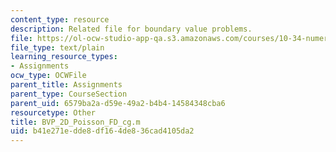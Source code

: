 ```yaml
---
content_type: resource
description: Related file for boundary value problems.
file: https://ol-ocw-studio-app-qa.s3.amazonaws.com/courses/10-34-numerical-methods-applied-to-chemical-engineering-fall-2005/b41e271edde8df164de836cad4105da2_BVP_2D_Poisson_FD_cg.m
file_type: text/plain
learning_resource_types:
- Assignments
ocw_type: OCWFile
parent_title: Assignments
parent_type: CourseSection
parent_uid: 6579ba2a-d59e-49a2-b4b4-14584348cba6
resourcetype: Other
title: BVP_2D_Poisson_FD_cg.m
uid: b41e271e-dde8-df16-4de8-36cad4105da2
---
```

